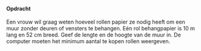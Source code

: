 #### Opdracht
Een vrouw wil graag weten hoeveel rollen papier ze nodig heeft om een muur zonder deuren of vensters te behangen. Eén rol behangpapier is 10 m lang en 52 cm breed. Geef de lengte en de hoogte van de muur in. De computer moeten het minimum aantal te kopen rollen weergeven.
